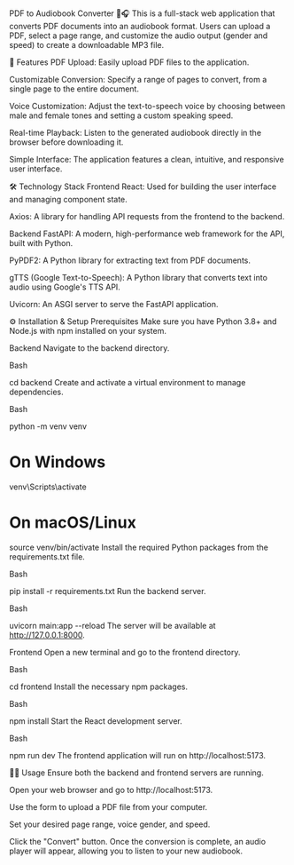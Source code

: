 PDF to Audiobook Converter 📖🎧
This is a full-stack web application that converts PDF documents into an audiobook format. Users can upload a PDF, select a page range, and customize the audio output (gender and speed) to create a downloadable MP3 file.

🚀 Features
PDF Upload: Easily upload PDF files to the application.

Customizable Conversion: Specify a range of pages to convert, from a single page to the entire document.

Voice Customization: Adjust the text-to-speech voice by choosing between male and female tones and setting a custom speaking speed.

Real-time Playback: Listen to the generated audiobook directly in the browser before downloading it.

Simple Interface: The application features a clean, intuitive, and responsive user interface.

🛠️ Technology Stack
Frontend
React: Used for building the user interface and managing component state.

Axios: A library for handling API requests from the frontend to the backend.

Backend
FastAPI: A modern, high-performance web framework for the API, built with Python.

PyPDF2: A Python library for extracting text from PDF documents.

gTTS (Google Text-to-Speech): A Python library that converts text into audio using Google's TTS API.

Uvicorn: An ASGI server to serve the FastAPI application.

⚙️ Installation & Setup
Prerequisites
Make sure you have Python 3.8+ and Node.js with npm installed on your system.

Backend
Navigate to the backend directory.

Bash

cd backend
Create and activate a virtual environment to manage dependencies.

Bash

python -m venv venv
# On Windows
venv\Scripts\activate
# On macOS/Linux
source venv/bin/activate
Install the required Python packages from the requirements.txt file.

Bash

pip install -r requirements.txt
Run the backend server.

Bash

uvicorn main:app --reload
The server will be available at http://127.0.0.1:8000.

Frontend
Open a new terminal and go to the frontend directory.

Bash

cd frontend
Install the necessary npm packages.

Bash

npm install
Start the React development server.

Bash

npm run dev
The frontend application will run on http://localhost:5173.

👨‍💻 Usage
Ensure both the backend and frontend servers are running.

Open your web browser and go to http://localhost:5173.

Use the form to upload a PDF file from your computer.

Set your desired page range, voice gender, and speed.

Click the "Convert" button. Once the conversion is complete, an audio player will appear, allowing you to listen to your new audiobook.






